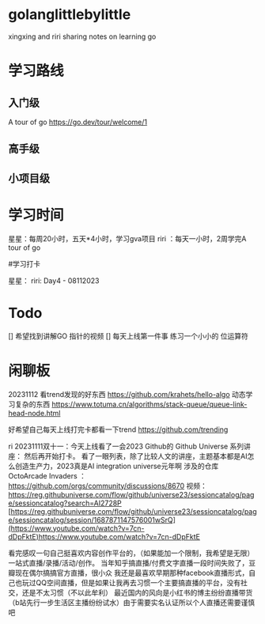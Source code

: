# golanglittlebylittle
xingxing and riri sharing notes on learning go


# 学习路线
## 入门级
A tour of go
https://go.dev/tour/welcome/1 

## 高手级

## 小项目级

# 学习时间

星星：每周20小时，五天*4小时，学习gva项目
riri ：每天一小时，2周学完A tour of go

#学习打卡

星星：
riri: 
Day4 - 08112023 

# Todo

[] 希望找到讲解GO 指针的视频
[] 每天上线第一件事 练习一个小小的 位运算符 
# 闲聊板

20231112 看trend发现的好东西
https://github.com/krahets/hello-algo 
动态学习复杂的东西 https://www.totuma.cn/algorithms/stack-queue/queue-link-head-node.html

好希望自己每天上线打完卡都看一下trend
https://github.com/trending 

ri 20231111双十一：今天上线看了一会2023 Github的 Github Universe 系列讲座： 然后再开始打卡。
看了一眼列表，除了比较人文的讲座，主题基本都是AI怎么创造生产力，2023真是AI integration universe元年啊
涉及的仓库 OctoArcade Invaders ：https://github.com/orgs/community/discussions/8670 
视频：
https://reg.githubuniverse.com/flow/github/universe23/sessioncatalog/page/sessioncatalog?search=AI2728P 
[https://reg.githubuniverse.com/flow/github/universe23/sessioncatalog/page/sessioncatalog/session/1687871147576001wSrQ](https://www.youtube.com/watch?v=7cn-dDpFktE)https://www.youtube.com/watch?v=7cn-dDpFktE

看完感叹一句自己挺喜欢内容创作平台的，（如果能加一个限制，我希望是无限）一站式直播/录播/活动/创作。
当年知乎搞直播/付费文字直播一段时间失败了，豆瓣现在偶尔搞搞官方直播，很小众
我还是最喜欢早期那种facebook直播形式，自己也玩过QQ空间直播，但是如果让我再去习惯一个主要搞直播的平台，没有社交，还是不太习惯（不以此牟利）
最近国内的风向是小红书的博主纷纷直播带货（b站先行一步生活区主播纷纷试水）由于需要实名认证所以个人直播还需要谨慎吧



